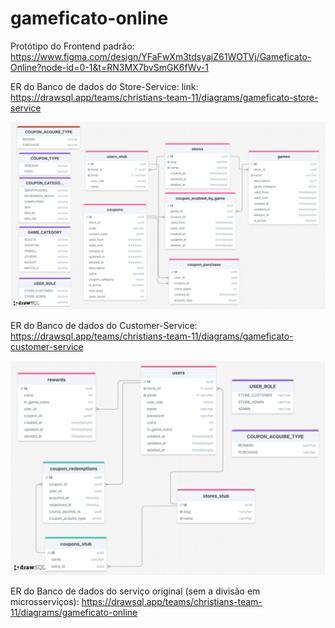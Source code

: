# gameficato-online

Protótipo do Frontend padrão:
https://www.figma.com/design/YFaFwXm3tdsyajZ61WOTVj/Gameficato-Online?node-id=0-1&t=RN3MX7bvSmGK6fWv-1


ER do Banco de dados do Store-Service:
link: https://drawsql.app/teams/christians-team-11/diagrams/gameficato-store-service

![er-store-service](docs/imgs//er-store-service.png)

ER do Banco de dados do Customer-Service:
https://drawsql.app/teams/christians-team-11/diagrams/gameficato-customer-service

![er-costumer-service](docs/imgs//er-costumer-service.png)

ER do Banco de dados do serviço original (sem a divisão em microsserviços):
https://drawsql.app/teams/christians-team-11/diagrams/gameficato-online

